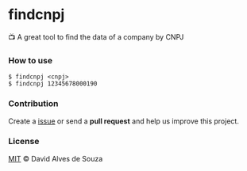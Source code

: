 # findcnpj

:tv: A great tool to find the data of a company by CNPJ

### How to use

```shell
$ findcnpj <cnpj>
$ findcnpj 12345678000190
```

### Contribution

Create a [issue](https://github.com/davidalves1/clima-app/issues/new) or send a **pull request** and help us improve this project.

### License

[MIT](https://github.com/davidalves1/findcnpj/blob/master/LICENSE) © David Alves de Souza
